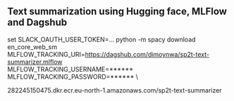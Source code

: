 ## Text summarization using Hugging face, MLFlow and Dagshub ##

set SLACK_OAUTH_USER_TOKEN=...
python -m spacy download en_core_web_sm
MLFLOW_TRACKING_URI=https://dagshub.com/dimoynwa/sp2t-text-summarizer.mlflow \
MLFLOW_TRACKING_USERNAME=****** \
MLFLOW_TRACKING_PASSWORD=******  \


282245150475.dkr.ecr.eu-north-1.amazonaws.com/sp2t-text-summarizer